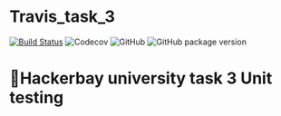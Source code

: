 # Travis_task_3

[![Build Status](https://travis-ci.com/umarbrowser/Travis_task_3.svg?branch=master)](https://travis-ci.com/umarbrowser/Travis_task_3)
![Codecov](https://img.shields.io/codecov/c/github/umarbrowser/Travis_task_3.svg)
![GitHub](https://img.shields.io/github/license/umarbrowser/Travis_task_3.svg?style=square)
![GitHub package version](https://img.shields.io/github/package-json/v/umarbrowser/Travis_task_3.svg?style=square)

# 🌟Hackerbay university task 3 Unit testing
